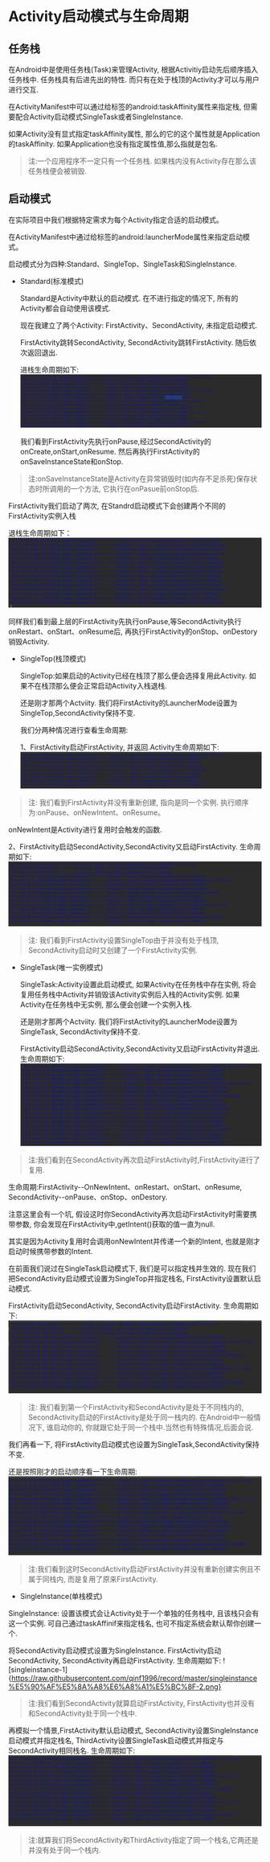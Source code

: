 
# Activity启动模式与生命周期 #
## 任务栈 ##
 在Android中是使用任务栈(Task)来管理Activity, 根据Activitiy启动先后顺序插入任务栈中. 任务栈具有后进先出的特性. 而只有在处于栈顶的Activity才可以与用户进行交互.
 
 在ActivityManifest中可以通过给<activity>标签的android:taskAffinity属性来指定栈, 但需要配合Activity启动模式SingleTask或者SingleInstance.
 
 如果Activity没有显式指定taskAffinity属性, 那么的它的这个属性就是Application的taskAffinity. 如果Application也没有指定属性值,那么指就是包名.
 
 > 注:一个应用程序不一定只有一个任务栈. 如果栈内没有Activity存在那么该任务栈便会被销毁.
    
 ## 启动模式 ##

 在实际项目中我们根据特定需求为每个Activity指定合适的启动模式。
 
 在ActivityManifest中通过给<activity>标签的android:launcherMode属性来指定启动模式。
     
 启动模式分为四种:Standard、SingleTop、SingleTask和SingleInstance.

* Standard(标准模式)

  Standard是Activity中默认的启动模式. 在不进行指定的情况下, 所有的Activity都会自动使用该模式.
  
  现在我建立了两个Activity: FirstActivity、SecondActivity, 未指定启动模式.
   
  FirstActivity跳转SecondActivity, SecondActivity跳转FirstActivity. 随后依次返回退出.
  
  进栈生命周期如下: ![standard启动生命周期](https://raw.githubusercontent.com/qinf1996/record/master/standard%E5%90%AF%E5%8A%A8%E6%A8%A1%E5%BC%8F-1.png)
  
  我们看到FirstActivity先执行onPause,经过SecondActivity的onCreate,onStart,onResume. 然后再执行FirstActivity的onSaveInstanceState和onStop.
  
> 注:onSaveInstanceState是Activity在异常销毁时(如内存不足杀死)保存状态时所调用的一个方法, 它执行在onPasue前onStop后.
 
 FirstActivity我们启动了两次, 在Standrd启动模式下会创建两个不同的FirstActivity实例入栈
      
  退栈生命周期如下：![standard退出生命周期](https://raw.githubusercontent.com/qinf1996/record/master/standard%E5%90%AF%E5%8A%A8%E6%A8%A1%E5%BC%8F-2.png)
  
  同样我们看到最上层的FirstActivity先执行onPause,等SecondActivity执行onRestart、onStart、onResume后, 再执行FirstActivity的onStop、onDestory销毁Activity.
  
* SingleTop(栈顶模式)

  SingleTop:如果启动的Activity已经在栈顶了那么便会选择复用此Activity. 如果不在栈顶那么便会正常启动Activity入栈退栈.
  
  还是刚才那两个Actviity. 我们将FirstActivity的LauncherMode设置为SingleTop,SecondActivity保持不变.
  
  我们分两种情况进行查看生命周期:
    
    1、FirstActivity启动FirstActivity, 并返回.Activity生命周期如下:![singletop-1](https://raw.githubusercontent.com/qinf1996/record/master/singletop%E5%90%AF%E5%8A%A8%E6%A8%A1%E5%BC%8F-1.png)
    
> 注: 我们看到FirstActivity并没有重新创建, 指向是同一个实例. 执行顺序为:onPause、onNewIntent、onResume。
      
  onNewIntent是Activity进行复用时会触发的函数.
      
   2、FirstActivity启动SecondActivity,SecondActivity又启动FirstActivity. 生命周期如下:![singletop-2](https://raw.githubusercontent.com/qinf1996/record/master/singletop%E5%90%AF%E5%8A%A8%E6%A8%A1%E5%BC%8F-2.png)
    
> 注: 我们看到FirstActivity设置SingleTop由于并没有处于栈顶, SecondActivity启动时又创建了一个FirstActivity实例.
      
* SingleTask(唯一实例模式)
   
   SingleTask:Activity设置此启动模式, 如果Activity在任务栈中存在实例, 将会复用任务栈中Activity并销毁该Activity实例后入栈的Activity实例.
   如果Activity在任务栈中无实例, 那么便会创建一个实例入栈.
   
   还是刚才那两个Actviity. 我们将FirstActivity的LauncherMode设置为SingleTask, SecondActivity保持不变.
   
   FirstActivity启动SecondActivity,SecondActivity又启动FirstActivity并退出. 生命周期如下:![singletask-1](https://raw.githubusercontent.com/qinf1996/record/master/singletask%E5%90%AF%E5%8A%A8%E6%A8%A1%E5%BC%8F-1.png)
   
> 注:我们看到在SecondActivity再次启动FirstActivity时,FirstActivity进行了复用.
      
  生命周期:FirstActivity--OnNewIntent、onRestart、onStart、onResume, SecondActivity--onPause、onStop、onDestory.
      
  注意这里会有一个坑, 假设这时你SecondActivity再次启动FirstActivity时需要携带参数, 你会发现在FirstActivity中,getIntent()获取的值一直为null.
      
  其实是因为Activity复用时会调用onNewIntent并传递一个新的Intent, 也就是刚才启动时候携带参数的Intent.
      
   在前面我们说过在SingleTask启动模式下, 我们是可以指定栈并生效的. 现在我们把SecondActivity启动模式设置为SingleTop并指定栈名, FirstActivity设置默认启动模式. 
   
   FirstActivity启动SecondActivity, SecondActivity启动FirstActivity. 生命周期如下:![singletask-2](https://raw.githubusercontent.com/qinf1996/record/master/singletask%E5%90%AF%E5%8A%A8%E6%A8%A1%E5%BC%8F-2.png)

 > 注: 我们看到第一个FirstActivity和SecondActivity是处于不同栈内的, SecondActivity启动的FirstActivity是处于同一栈内的. 在Android中一般情况下, 谁启动你的, 你就跟它处于同一个栈中.当然也有特殊情况,后面会说.
      
 我们再看一下, 将FirstActivity启动模式也设置为SingleTask,SecondActivity保持不变.
    
   还是按照刚才的启动顺序看一下生命周期:![singletask-3](https://raw.githubusercontent.com/qinf1996/record/master/singletask%E5%90%AF%E5%8A%A8%E6%A8%A1%E5%BC%8F-3.png)
    
 > 注:我们看到这时SecondActivity启动FirstActivity并没有重新创建实例且不属于同栈内, 而是复用了原来FirstActivity.
      
   * SingleInstance(单栈模式)

   SingleInstance: 设置该模式会让Activity处于一个单独的任务栈中, 且该栈只会有这一个实例. 可自己通过taskAffinif来指定栈名, 也可不指定系统会默认帮你创建一个.
    
   将SecondActivity启动模式设置为SingleInstance. FirstActivity启动SecondActivity, SecondActivity再启动FirstActivity. 生命周期如下:
   ![singleinstance-1]{https://raw.githubusercontent.com/qinf1996/record/master/singleinstance%E5%90%AF%E5%8A%A8%E6%A8%A1%E5%BC%8F-2.png}
    
 > 注:我们看到SecondActivity就算启动FirstActivity, FirstActivity也并没有和SecondActivity处于同一个栈中.
      
   再模拟一个情景,FirstActivity默认启动模式, SecondActivity设置SingleInstance启动模式并指定栈名, ThirdActivity设置SingleTask启动模式并指定与SecondActivity相同栈名. 生命周期如下: ![singleinstance-2](https://raw.githubusercontent.com/qinf1996/record/master/singleinstance%E5%90%AF%E5%8A%A8%E6%A8%A1%E5%BC%8F-2.png)

 > 注:就算我们将SecondActivity和ThirdActivity指定了同一个栈名,它两还是并没有处于同一个栈内.
 
 
